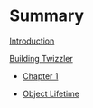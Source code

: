 # Summary

[Introduction](./intro.md)

[Building Twizzler](./BUILD.md)

- [Chapter 1](./chapter_1.md)

- [Object Lifetime](./object_lifetime.md)